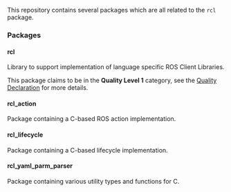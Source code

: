 This repository contains several packages which are all related to the `rcl` package.

### Packages

#### rcl

Library to support implementation of language specific ROS Client Libraries.

This package claims to be in the **Quality Level 1** category, see the [Quality Declaration](./rcl/QUALITY_DECLARATION.md) for more details.

#### rcl_action

Package containing a C-based ROS action implementation.

#### rcl_lifecycle

Package containing a C-based lifecycle implementation.

#### rcl_yaml_parm_parser

Package containing various utility types and functions for C.
